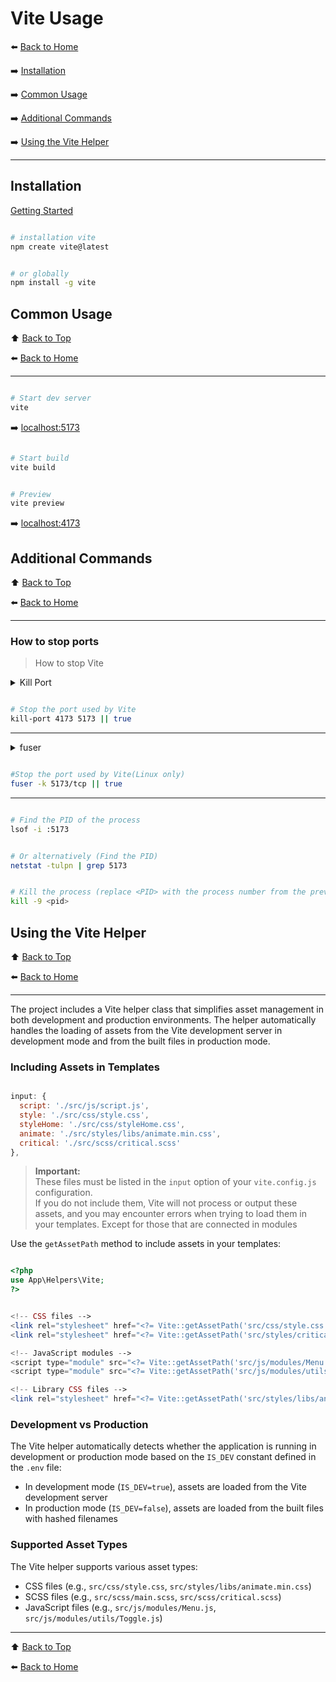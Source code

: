 # Vite Usage

⬅️ [Back to Home](../README.md)

➡️ [Installation](#installation)

➡️ [Common Usage](#common-usage)

➡️ [Additional Commands](#additional-commands)

➡️ [Using the Vite Helper](#using-the-vite-helper)

---

## Installation

[Getting Started](https://vitejs.dev/guide/)

```bash

# installation vite
npm create vite@latest
```

```bash

# or globally
npm install -g vite
```

## Common Usage

⬆️ [Back to Top](#docker-usage)

⬅️ [Back to Home](../README.md)

---

```bash

# Start dev server
vite
```

➡️️ [localhost:5173](http://localhost:5173)

```bash

# Start build
vite build
```

```bash

# Preview
vite preview
```

➡️️ [localhost:4173](http://localhost:4173)

## Additional Commands

⬆️ [Back to Top](#vite-usage)

⬅️ [Back to Home](../README.md)

---

### How to stop ports

> How to stop Vite

<details>
  <summary>Kill Port</summary>

️️➡️ [Kill Port, NPM](https://www.npmjs.com/package/kill-port)

➡️ [Kill Port, GitHub](https://github.com/tiaanduplessis/kill-port)

---

```bash

# installation kill-port
npm install kill-port --save-dev
```

```bash 

# or globally
npm install -g kill-port
```

</details>

```bash

# Stop the port used by Vite
kill-port 4173 5173 || true
```

---

<details>
  <summary>fuser</summary>

️️➡️ [Fuser](https://man7.org/linux/man-pages/man1/fuser.1.html)

---

```bash

# installation kill-port
sudo apt install psmisc
```

</details>

```bash

#Stop the port used by Vite(Linux only)
fuser -k 5173/tcp || true
```

---

```bash

# Find the PID of the process
lsof -i :5173
```

```bash

# Or alternatively (Find the PID)
netstat -tulpn | grep 5173
```

```bash

# Kill the process (replace <PID> with the process number from the previous command)
kill -9 <pid>
```

## Using the Vite Helper

⬆️ [Back to Top](#vite-usage)

⬅️ [Back to Home](../README.md)

---

The project includes a Vite helper class that simplifies asset management in both development and production
environments. The helper automatically handles the loading of assets from the Vite development server in development
mode and from the built files in production mode.

### Including Assets in Templates

```js

input: {
  script: './src/js/script.js',
  style: './src/css/style.css',
  styleHome: './src/css/styleHome.css',
  animate: './src/styles/libs/animate.min.css',
  critical: './src/scss/critical.scss'
},
```

> **Important:**  
> These files must be listed in the `input` option of your `vite.config.js` configuration.  
> If you do not include them, Vite will not process or output these assets, and you may encounter errors when trying to
> load them in your templates.
> Except for those that are connected in modules

Use the `getAssetPath` method to include assets in your templates:

```php

<?php
use App\Helpers\Vite;
?>
```

```php

<!-- CSS files -->
<link rel="stylesheet" href="<?= Vite::getAssetPath('src/css/style.css') ?>">
<link rel="stylesheet" href="<?= Vite::getAssetPath('src/styles/critical.scss') ?>">

<!-- JavaScript modules -->
<script type="module" src="<?= Vite::getAssetPath('src/js/modules/Menu.js') ?>"></script>
<script type="module" src="<?= Vite::getAssetPath('src/js/modules/utils/Toggle.js') ?>"></script>

<!-- Library CSS files -->
<link rel="stylesheet" href="<?= Vite::getAssetPath('src/styles/libs/animate.min.css') ?>">
```

### Development vs Production

The Vite helper automatically detects whether the application is running in development or production mode based on the
`IS_DEV` constant defined in the `.env` file:

- In development mode (`IS_DEV=true`), assets are loaded from the Vite development server
- In production mode (`IS_DEV=false`), assets are loaded from the built files with hashed filenames

### Supported Asset Types

The Vite helper supports various asset types:

- CSS files (e.g., `src/css/style.css`, `src/styles/libs/animate.min.css`)
- SCSS files (e.g., `src/scss/main.scss`, `src/scss/critical.scss`)
- JavaScript files (e.g., `src/js/modules/Menu.js`, `src/js/modules/utils/Toggle.js`)

---

⬆️ [Back to Top](#vite-usage)

⬅️ [Back to Home](../README.md)